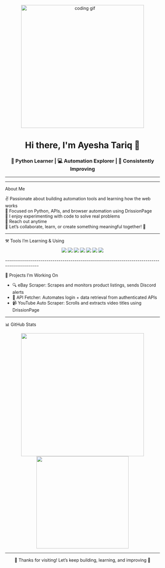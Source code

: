 <!-- 🖥️ Top Banner or GIF (optional) -->
<p align="center">
  <img src="https://media.giphy.com/media/qgQUggAC3Pfv687qPC/giphy.gif" width="400" alt="coding gif" />
</p>

<h1 align="center">Hi there, I'm Ayesha Tariq 👋</h1>
<h3 align="center">🌱 Python Learner | 💻 Automation Explorer | 🎯 Consistently Improving</h3>

---
-----------------------------------------------------------------------------------------------
 About Me

✌️ Passionate about building automation tools and learning how the web works  
🧠 Focused on Python, APIs, and browser automation using DrissionPage  
📌 I enjoy experimenting with code to solve real problems  
📧 Reach out anytime  
💬 Let’s collaborate, learn, or create something meaningful together! 🚀

---

⚒️ Tools I’m Learning & Using
<p align="center">
  <img src="https://img.shields.io/badge/-Python-3776AB?style=flat&logo=python&logoColor=white" />
  <img src="https://img.shields.io/badge/-FastAPI-009688?style=flat&logo=fastapi" />
  <img src="https://img.shields.io/badge/-DrissionPage-grey?style=flat" />
  <img src="https://img.shields.io/badge/-Discord_Webhooks-5865F2?style=flat&logo=discord" />
  <img src="https://img.shields.io/badge/-VSCode-007ACC?style=flat&logo=visualstudiocode" />
  <img src="https://img.shields.io/badge/-Git-000?style=flat&logo=git&logoColor=white" />
  <img src="https://img.shields.io/badge/-Linux-black?style=flat&logo=linux" />
</p>
-----------------------------------------------------------------------------------------------

🧩 Projects I’m Working On

- 🔍 eBay Scraper: Scrapes and monitors product listings, sends Discord alerts  
- 🔗 API Fetcher: Automates login + data retrieval from authenticated APIs  
- 📹 YouTube Auto Scraper: Scrolls and extracts video titles using DrissionPage

---

📊 GitHub Stats

<p align="center">
  <img src="https://github-readme-stats.vercel.app/api?username=Mayyl-huda&show_icons=true&theme=radical" width="400" />
  <img src="https://github-readme-stats.vercel.app/api/top-langs/?username=Mayyl-huda&layout=compact&theme=radical" width="300" />
</p>

---


<p align="center">
  🌸 Thanks for visiting! Let’s keep building, learning, and improving 🌱
</p>


